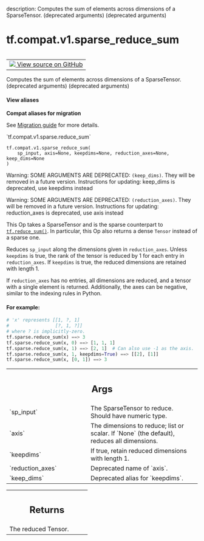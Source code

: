 description: Computes the sum of elements across dimensions of a SparseTensor. (deprecated arguments) (deprecated arguments)

<div itemscope itemtype="http://developers.google.com/ReferenceObject">
<meta itemprop="name" content="tf.compat.v1.sparse_reduce_sum" />
<meta itemprop="path" content="Stable" />
</div>

# tf.compat.v1.sparse_reduce_sum

<!-- Insert buttons and diff -->

<table class="tfo-notebook-buttons tfo-api nocontent" align="left">
<td>
  <a target="_blank" href="https://github.com/tensorflow/tensorflow/blob/r2.3/tensorflow/python/ops/sparse_ops.py#L1448-L1503">
    <img src="https://www.tensorflow.org/images/GitHub-Mark-32px.png" />
    View source on GitHub
  </a>
</td>
</table>



Computes the sum of elements across dimensions of a SparseTensor. (deprecated arguments) (deprecated arguments)

<section class="expandable">
  <h4 class="showalways">View aliases</h4>
  <p>
<b>Compat aliases for migration</b>
<p>See
<a href="https://www.tensorflow.org/guide/migrate">Migration guide</a> for
more details.</p>
<p>`tf.compat.v1.sparse.reduce_sum`</p>
</p>
</section>

<pre class="devsite-click-to-copy prettyprint lang-py tfo-signature-link">
<code>tf.compat.v1.sparse_reduce_sum(
    sp_input, axis=None, keepdims=None, reduction_axes=None, keep_dims=None
)
</code></pre>



<!-- Placeholder for "Used in" -->

Warning: SOME ARGUMENTS ARE DEPRECATED: `(keep_dims)`. They will be removed in a future version.
Instructions for updating:
keep_dims is deprecated, use keepdims instead

Warning: SOME ARGUMENTS ARE DEPRECATED: `(reduction_axes)`. They will be removed in a future version.
Instructions for updating:
reduction_axes is deprecated, use axis instead

This Op takes a SparseTensor and is the sparse counterpart to
<a href="../../../tf/math/reduce_sum.md"><code>tf.reduce_sum()</code></a>.  In particular, this Op also returns a dense `Tensor`
instead of a sparse one.

Reduces `sp_input` along the dimensions given in `reduction_axes`.  Unless
`keepdims` is true, the rank of the tensor is reduced by 1 for each entry in
`reduction_axes`. If `keepdims` is true, the reduced dimensions are retained
with length 1.

If `reduction_axes` has no entries, all dimensions are reduced, and a tensor
with a single element is returned.  Additionally, the axes can be negative,
similar to the indexing rules in Python.

#### For example:



```python
# 'x' represents [[1, ?, 1]
#                 [?, 1, ?]]
# where ? is implicitly-zero.
tf.sparse.reduce_sum(x) ==> 3
tf.sparse.reduce_sum(x, 0) ==> [1, 1, 1]
tf.sparse.reduce_sum(x, 1) ==> [2, 1]  # Can also use -1 as the axis.
tf.sparse.reduce_sum(x, 1, keepdims=True) ==> [[2], [1]]
tf.sparse.reduce_sum(x, [0, 1]) ==> 3
```

<!-- Tabular view -->
 <table class="responsive fixed orange">
<colgroup><col width="214px"><col></colgroup>
<tr><th colspan="2"><h2 class="add-link">Args</h2></th></tr>

<tr>
<td>
`sp_input`
</td>
<td>
The SparseTensor to reduce. Should have numeric type.
</td>
</tr><tr>
<td>
`axis`
</td>
<td>
The dimensions to reduce; list or scalar. If `None` (the
default), reduces all dimensions.
</td>
</tr><tr>
<td>
`keepdims`
</td>
<td>
If true, retain reduced dimensions with length 1.
</td>
</tr><tr>
<td>
`reduction_axes`
</td>
<td>
Deprecated name of `axis`.
</td>
</tr><tr>
<td>
`keep_dims`
</td>
<td>
Deprecated alias for `keepdims`.
</td>
</tr>
</table>



<!-- Tabular view -->
 <table class="responsive fixed orange">
<colgroup><col width="214px"><col></colgroup>
<tr><th colspan="2"><h2 class="add-link">Returns</h2></th></tr>
<tr class="alt">
<td colspan="2">
The reduced Tensor.
</td>
</tr>

</table>

